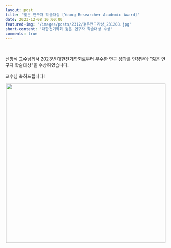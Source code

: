 ```yaml
---
layout: post
title: '젊은 연구자 학술대상 [Young Researcher Academic Award]'
date: 2023-12-08 10:00:00
featured-img: '/images/posts/2312/젊은연구자상_231208.jpg'
short-content: '대한전기학회 젊은 연구자 학술대상 수상'
comments: true
---
```


<br> 
<p>
신항식 교수님께서 2023년 대한전기학회로부터 우수한 연구 성과를 인정받아 "젊은 연구자 학술대상"을 수상하였습니다.

교수님 축하드립니다!

<div style="display: flex; justify-content: center;">
    <span class="image featured"><img src="{{ site.baseurl }}/images/posts/2312/젊은연구자상_231208.jpg" alt="" style='height: 500px; object-fit: contain;'></span>
</div>
